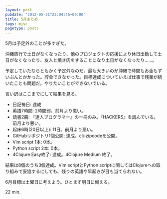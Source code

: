 ```yaml
---
layout: post
pubdate: "2012-05-31T23:04:46+09:00"
title: 5月まとめ
tags: misc
pagetype: posts
---
```

5月は予定外のことが多すぎた。

沖縄旅行で土日がなくなったり、他のプロジェクトの応援により休日出勤して土日がなくなったり、友人と焼き肉をすることになり土日がなくなったり……。

予定していたならともかく予定外なのだ。最も大きいのが沖縄で時間もお金もずいぶんとかかった。貯金できなかった。目標達成についていえば仕事で残業が続いたことも問題だ。やりたいことができないでいる。

言い訳はここまでにして結果を見る。

- 日記毎日: 達成
- 英語7時間: 2時間弱。前月より悪い。
- 読書2冊: 『達人プログラマー』の一冊のみ。『HACKERS』を読んでいる。前月より悪い。
- 起床6時(20日以上): 11日。前月より悪い。
- GitHubリポジトリ1個公開: 達成。clj-zipcodeを公開。
- Vim script 1本: 0本。
- Python script 2本: 0本。
- 4Clojure Easy終了: 達成。4Clojure Medium 終了。

結果は8個のうち3個達成。Vim scriptとPython scriptに関してはClojureへの取り組みで妥協するにしても、残りの英語や早起きが目も当てられない。

6月目標は土曜日に考えよう。ひとまず明日に備える。

22 min.
